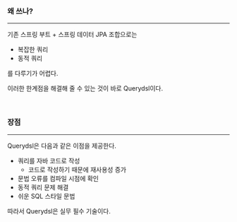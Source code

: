 ### 왜 쓰나?
---
기존 스프링 부트 + 스프링 데이터 JPA 조합으로는

- 복잡한 쿼리
- 동적 쿼리

를 다루기가 어렵다.

이러한 한계점을 해결해 줄 수 있는 것이 바로 Querydsl이다.

<br>

### 장점
---

Querydsl은 다음과 같은 이점을 제공한다. 

- 쿼리를 자바 코드로 작성
  - 코드로 작성하기 때문에 재사용성 증가
- 문법 오류를 컴파일 시점에 확인
- 동적 쿼리 문제 해결
- 쉬운 SQL 스타일 문법

따라서 Querydsl은 실무 필수 기술이다.